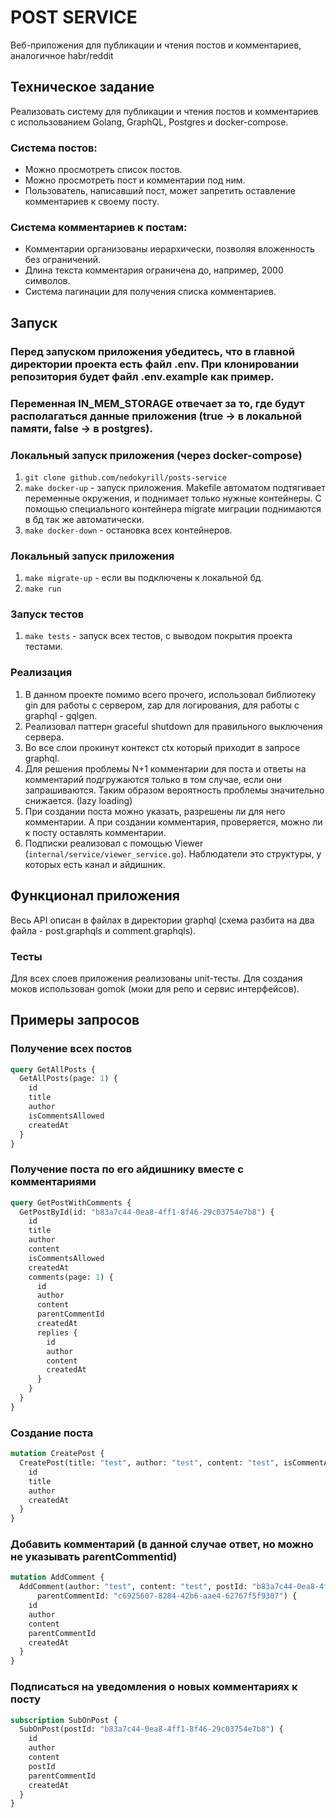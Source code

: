 # POST SERVICE
Веб-приложения для публикации и чтения постов и комментариев, аналогичное habr/reddit

## Техническое задание
Реализовать систему для публикации и чтения постов и комментариев с использованием Golang, GraphQL, Postgres 
и docker-compose. 

### Система постов:
- Можно просмотреть список постов.
- Можно просмотреть пост и комментарии под ним.
- Пользователь, написавший пост, может запретить оставление комментариев к своему посту.

### Система комментариев к постам:
- Комментарии организованы иерархически, позволяя вложенность без ограничений.
- Длина текста комментария ограничена до, например, 2000 символов.
- Система пагинации для получения списка комментариев.

## Запуск
### Перед запуском приложения убедитесь, что в главной директории проекта есть файл .env. При клонировании репозитория будет файл .env.example как пример. 

### Переменная IN_MEM_STORAGE отвечает за то, где будут располагаться данные приложения (true -> в локальной памяти, false -> в postgres). 

### Локальный запуск приложения (через docker-compose)
1. `git clone github.com/nedokyrill/posts-service`
2. `make docker-up` - запуск приложения. Makefile автоматом подтягивает переменные окружения, и поднимает только нужные
контейнеры. С помощью специального контейнера migrate миграции поднимаются в бд так же автоматически.
3. `make docker-down` - остановка всех контейнеров.

### Локальный запуск приложения
1. `make migrate-up` - если вы подключены к локальной бд.
2. `make run`

### Запуск тестов
1. `make tests` - запуск всех тестов, с выводом покрытия проекта тестами.

### Реализация
1. В данном проекте помимо всего прочего, использовал библиотеку gin для работы с сервером, zap для логирования, для работы с graphql - gqlgen.
2. Реализовал паттерн graceful shutdown для правильного выключения сервера.
3. Во все слои прокинут контекст ctx который приходит в запросе graphql.
4. Для решения проблемы N+1 комментарии для поста и ответы на комментарий подгружаются только в том случае, 
если они запрашиваются. Таким образом вероятность проблемы значительно снижается. (lazy loading)
5. При создании поста можно указать, разрешены ли для него комментарии. А при создании комментария, проверяется, можно
ли к посту оставлять комментарии.
6. Подписки реализовал с помощью Viewer (`internal/service/viewer_service.go`). Наблюдатели это структуры, у которых
есть канал и айдишник. 

## Функционал приложения
Весь API описан в файлах в директории graphql (схема разбита на два файла - post.graphqls и comment.graphqls).

### Тесты
Для всех слоев приложения реализованы unit-тесты. Для создания моков использован gomok (моки для репо и сервис интерфейсов).

## Примеры запросов
### Получение всех постов
```graphql
query GetAllPosts {
  GetAllPosts(page: 1) {
    id
    title
    author
    isCommentsAllowed
    createdAt
  }
}
```

### Получение поста по его айдишнику вместе с комментариями
```graphql
query GetPostWithComments {
  GetPostById(id: "b83a7c44-0ea8-4ff1-8f46-29c03754e7b8") {
    id
    title
    author
    content
    isCommentsAllowed
    createdAt
    comments(page: 1) {
      id
      author
      content
      parentCommentId
      createdAt
      replies {
        id
        author
        content
        createdAt
      }
    }
  }
}
```

### Создание поста
```graphql
mutation CreatePost {
  CreatePost(title: "test", author: "test", content: "test", isCommentAllowed: true) {
    id
    title
    author
    createdAt
  }
}
```

### Добавить комментарий (в данной случае ответ, но можно не указывать parentCommentid)
```graphql
mutation AddComment {
  AddComment(author: "test", content: "test", postId: "b83a7c44-0ea8-4ff1-8f46-29c03754e7b8", 
      parentCommentId: "c6925607-8284-42b6-aae4-62767f5f9307") {
    id
    author
    content
    parentCommentId
    createdAt
  }
}

```

### Подписаться на уведомления о новых комментариях к посту
```graphql
subscription SubOnPost {
  SubOnPost(postId: "b83a7c44-0ea8-4ff1-8f46-29c03754e7b8") {
    id
    author
    content
    postId
    parentCommentId
    createdAt
  }
}
```